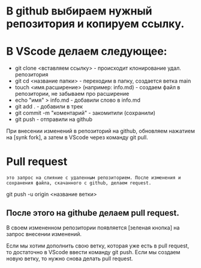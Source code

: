 # В github выбираем нужный репозитория и копируем ссылку.

# В VScode делаем следующее:
- git clone <вставляем ссылку> - происходит клонирование удал. репозитория
- git cd <название папки> - переходим в папку, создается ветка main
- touch <имя.расширение> (например: info.md) - создаем файл в репозитории, не забываем про расширение
- echo "имя" > info.md - добавили слово в info.md
- git add . - добавили в трек
- git commit -m "коментарий" - закомитили (сохранили)
- git push - отправили на github

При внесении изменений в репозиторий на github, обновляем нажатием на [synk fork], а затем в VScode через команду git pull.

# Pull request

    это запрос на слияние с удаленным репозиторием. После изменения и сохранения файла, скачанного с github, делаем request.

git push -u origin <название ветки>

## После этого на githube делаем pull request.

В своем измененном репозитории появляется [зеленая кнопка] на запрос внесении изменений.

Если мы хотим дополнить свою ветку, которая уже есть в pull request, то достаточно в VScode ввести команду git push.
Если мы создаем новую ветку, то нужно снова делать pull request.